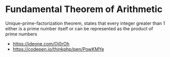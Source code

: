 # Fundamental Theorem of Arithmetic

Unique-prime-factorization theorem, states that every integer greater than 1 either is a prime number itself or can be represented as the product of prime numbers

* https://ideone.com/Oj0rOh
* https://codepen.io/thinkphp/pen/PowKMYe

